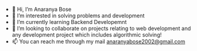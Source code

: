 - 👋 Hi, I’m Anaranya Bose
- 👀 I’m interested in solving problems and development
- 🌱 I’m currently learning Backend Developemnt 
- 💞️ I’m looking to collaborate on projects relating to web development and any development project which includes algorithmic solving!
- 📫 You can reach me through my mail anaranyabose2002@gmail.com 

<!---
notamishboy/notamishboy is a ✨ special ✨ repository because its `README.md` (this file) appears on your GitHub profile.
You can click the Preview link to take a look at your changes.
--->
